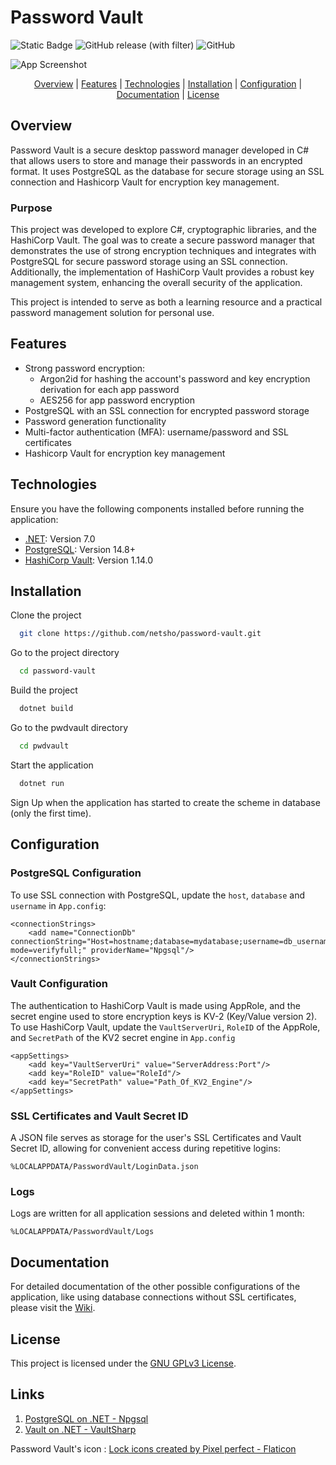 
# Password Vault
![Static Badge](https://custom-icon-badges.demolab.com/badge/-password_vault-pink?logo=cadenas)
![GitHub release (with filter)](https://img.shields.io/github/v/release/netsho/password-vault?color=blue)
![GitHub](https://img.shields.io/github/license/netsho/password-vault)

![App Screenshot](https://via.placeholder.com/468x300?text=App+Screenshot+Here)<p align="center">
[Overview](#overview) |
[Features](#features) |
[Technologies](#technologies) |
[Installation](#installation) |
[Configuration](#configuration) |
[Documentation](#documentation) |
[License](#license)
</p>

## Overview

Password Vault is a secure desktop password manager developed in C# that allows users to store and manage their passwords in an encrypted format. It uses PostgreSQL as the database for secure storage using an SSL connection and Hashicorp Vault for encryption key management.

### Purpose

This project was developed to explore C#, cryptographic libraries, and the HashiCorp Vault. The goal was to create a secure password manager that demonstrates the use of strong encryption techniques and integrates with PostgreSQL for secure password storage using an SSL connection. Additionally, the implementation of HashiCorp Vault provides a robust key management system, enhancing the overall security of the application.

This project is intended to serve as both a learning resource and a practical password management solution for personal use.

## Features

- Strong password encryption: 
    - Argon2id for hashing the account's password and key encryption derivation for each app password
    - AES256 for app password encryption
- PostgreSQL with an SSL connection for encrypted password storage
- Password generation functionality
- Multi-factor authentication (MFA): username/password and SSL certificates
- Hashicorp Vault for encryption key management

## Technologies

Ensure you have the following components installed before running the application:

* [.NET](https://dotnet.microsoft.com/en-us/download/dotnet/7.0): Version 7.0
* [PostgreSQL](https://www.postgresql.org/download/): Version 14.8+
* [HashiCorp Vault](https://developer.hashicorp.com/vault/downloads): Version 1.14.0
## Installation

Clone the project

```bash
  git clone https://github.com/netsho/password-vault.git
```

Go to the project directory

```bash
  cd password-vault
```

Build the project

```bash
  dotnet build
```

Go to the pwdvault directory

```bash
  cd pwdvault
```

Start the application

```bash
  dotnet run
```

Sign Up when the application has started to create the scheme in database (only the first time).

## Configuration

### PostgreSQL Configuration
To use SSL connection with PostgreSQL, update the `host`, `database` and `username` in `App.config`: 

```
<connectionStrings>
	<add name="ConnectionDb" connectionString="Host=hostname;database=mydatabase;username=db_username;ssl mode=verifyfull;" providerName="Npgsql"/>
</connectionStrings>
```
### Vault Configuration 
The authentication to HashiCorp Vault is made using AppRole, and the secret engine used to store encryption keys is KV-2 (Key/Value version 2).
To use HashiCorp Vault, update the `VaultServerUri`, `RoleID` of the AppRole, and `SecretPath` of the KV2 secret engine  in `App.config`

```
<appSettings>
	<add key="VaultServerUri" value="ServerAddress:Port"/>
	<add key="RoleID" value="RoleId"/>
	<add key="SecretPath" value="Path_Of_KV2_Engine"/>
</appSettings>
```

### SSL Certificates and Vault Secret ID

A JSON file serves as storage for the user's SSL Certificates and Vault Secret ID, allowing for convenient access during repetitive logins:

```
%LOCALAPPDATA/PasswordVault/LoginData.json
```

### Logs

Logs are written for all application sessions and deleted within 1 month:

```
%LOCALAPPDATA/PasswordVault/Logs
```

## Documentation

For detailed documentation of the other possible configurations of the application, like using database connections without SSL certificates, please visit the [Wiki](https://github.com/netsho/password-vault/wiki).


## License

This project is licensed under the [GNU GPLv3 License](https://choosealicense.com/licenses/gpl-3.0/).

## Links

1. [PostgreSQL on .NET - Npgsql](https://www.npgsql.org/efcore/index.html)
2. [Vault on .NET - VaultSharp](https://rajanadar.github.io/VaultSharp/)


Password Vault's icon : <a href="https://www.flaticon.com/free-icons/lock" title="lock icons">Lock icons created by Pixel perfect - Flaticon</a>
